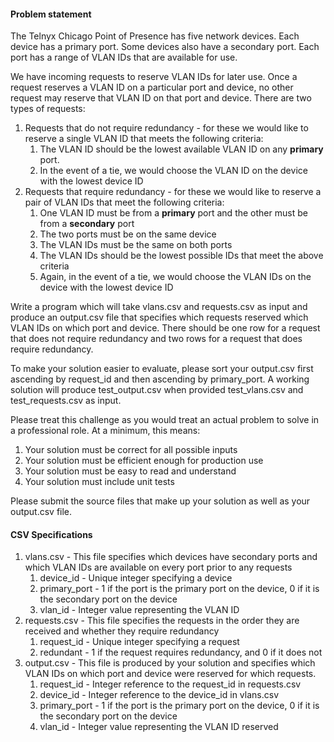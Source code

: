 #### Problem statement

The Telnyx Chicago Point of Presence has five network devices. Each device has a primary
port. Some devices also have a secondary port. Each port has a range of VLAN IDs that are
available for use.

We have incoming requests to reserve VLAN IDs for later use. Once a request reserves a VLAN
ID on a particular port and device, no other request may reserve that VLAN ID on that port and
device. There are two types of requests:

1. Requests that do not require redundancy - for these we would like to reserve a single
VLAN ID that meets the following criteria:
    1. The VLAN ID should be the lowest available VLAN ID on any **primary** port.
    1. In the event of a tie, we would choose the VLAN ID on the device with the lowest
device ID
1. Requests that require redundancy - for these we would like to reserve a pair of VLAN
IDs that meet the following criteria:
    1. One VLAN ID must be from a **primary** port and the other must be from a
**secondary** port
    1. The two ports must be on the same device
    1. The VLAN IDs must be the same on both ports
    1. The VLAN IDs should be the lowest possible IDs that meet the above criteria
    1. Again, in the event of a tie, we would choose the VLAN IDs on the device with
the lowest device ID

Write a program which will take vlans.csv and requests.csv as input and produce an output.csv
file that specifies which requests reserved which VLAN IDs on which port and device. There
should be one row for a request that does not require redundancy and two rows for a request
that does require redundancy.

To make your solution easier to evaluate, please sort your output.csv first ascending by
request_id and then ascending by primary_port. A working solution will produce test_output.csv
when provided test_vlans.csv and test_requests.csv as input.

Please treat this challenge as you would treat an actual problem to solve in a professional role.
At a minimum, this means:

1. Your solution must be correct for all possible inputs
1. Your solution must be efficient enough for production use
1. Your solution must be easy to read and understand
1. Your solution must include unit tests

Please submit the source files that make up your solution as well as your output.csv file.

#### CSV Specifications

1. vlans.csv - This file specifies which devices have secondary ports and which VLAN IDs
are available on every port prior to any requests
    1. device_id - Unique integer specifying a device
    1. primary_port - 1 if the port is the primary port on the device, 0 if it is the
secondary port on the device
    1. vlan_id - Integer value representing the VLAN ID
1. requests.csv - This file specifies the requests in the order they are received and whether
they require redundancy
    1. request_id - Unique integer specifying a request
    1. redundant - 1 if the request requires redundancy, and 0 if it does not
1. output.csv - This file is produced by your solution and specifies which VLAN IDs on
which port and device were reserved for which requests.
    1. request_id - Integer reference to the request_id in requests.csv
    1. device_id - Integer reference to the device_id in vlans.csv
    1. primary_port - 1 if the port is the primary port on the device, 0 if it is the
secondary port on the device
    1. vlan_id - Integer value representing the VLAN ID reserved


